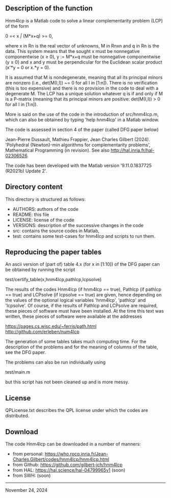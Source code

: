 ## Description of the function

Hnm4lcp is a Matlab code to solve a linear complementarity problem (LCP)
of the form

   0 =< x _|_ (M*x+q) >= 0,

where x in Rn is the real vector of unknowns, M in Rnxn and q in Rn is
the data. This system means that the sought x must be nonnegative
componentwise (x ≥ 0), y := M*x+q must be nonnegative componentwise (y ≥
0) and x and y must be perpendicular for the Euclidean scalar product
(x'*y = 0 or x.*y = 0).

It is assumed that M is nondegenerate, meaning that all its principal
minors are nonzero (i.e., det(M(I,I)) ~= 0 for all I in [1:n]). There is
no verification (this is too expensive) and there is no provision in the
code to deal with a degenerate M. The LCP has a unique solution whatever
q is if and only if M is a P-matrix (meaning that its principal minors
are positive: det(M(I,I)) > 0 for all I in [1:n]).

More is said on the use of the code in the introduction of
src/hnm4lcp.m, which can also be obtained by typing 'help hnm4lcp' in a
Matlab window.

The code is assessed in section 4 of the paper (called DFG paper below)

   Jean-Pierre Dussault, Mathieu Frappier, Jean Charles Gilbert (2024).
   'Polyhedral {Newton}-min algorithms for complementarity problems',
   Mathematical Programming (in revision). See also
   http://hal.inria.fr/hal-02306526.

The code has been developed with the Matlab version '9.11.0.1837725
(R2021b) Update 2'.


## Directory content

This directory is structured as follows:
- AUTHORS: authors of the code
- README: this file
- LICENSE: license of the code
- VERSIONS: description of the successive changes in the code
- src: contains the source codes in Matlab,
- test: contains some test-cases for hnm4lcp and scripts to run them.


## Reproducing the paper tables

An ascii version of (part of) table 4.x (for x in [1:10]) of the DFG
paper can be obtained by running the script

   test/certify_table(x,hnm4lcp,pathlcp,lcpsolve)

The results of the codes Hnm4lcp (if hnm4lcp == true), Pathlcp (if
pathlcp == true) and LCPsolve (if lcpsolve == true) are given, hence
depending on the values of the optional logical variables 'hnm4lcp',
'pathlcp' and 'lcpsolve'. Of course, if the results of Pathlcp and
LCPsolve are required, these pieces of software must have been
installed. At the time this text was written, these pieces of software
were available at the addresses

   https://pages.cs.wisc.edu/~ferris/path.html
   http://github.com/erleben/num4lcp

The generation of some tables takes much computing time. For the
description of the problems and for the meaning of columns of the table,
see the DFG paper.

The problems can also be run individually using

   test/main.m

but this script has not been cleaned up and is more messy.


## License

QPLicense.txt describes the QPL license under which the codes are
distributed.


## Download

The code Hnm4lcp can be downloaded in a number of manners:
- from personal: https://who.rocq.inria.fr/Jean-Charles.Gilbert/codes/hnm4lcp/hnm4lcp.html
- from Github:   https://github.com/gilbert-jch/hnm4lcp
- from HAL:      https://hal.science/hal-04799965v1 (soon)
- from SWH:      (soon)

------------------------------------------------------------------------

November 24, 2024
